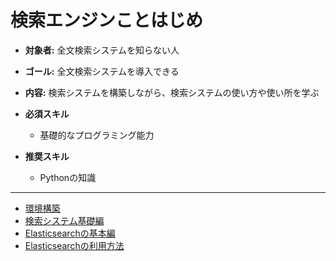 # 検索エンジンことはじめ
+ **対象者:** 全文検索システムを知らない人
+ **ゴール:** 全文検索システムを導入できる
+ **内容:** 検索システムを構築しながら、検索システムの使い方や使い所を学ぶ

+ **必須スキル**
  + 基礎的なプログラミング能力
+ **推奨スキル**
  + Pythonの知識

---

- [環境構築](doc/00-環境構築.md)
- [検索システム基礎編](doc/01-検索システム基礎編.md)
- [Elasticsearchの基本編](doc/02-Elasticsearchの基本編.md)
- [Elasticsearchの利用方法](doc/03-Elasticsearchの利用方法.md)

